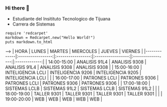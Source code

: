 ### Hi there 👋
- Estudiante del Insitituto Tecnologico de Tijuana
- Carrera de Sistemas
```
require 'redcarpet'
markdown = Redcarpet.new("Hello World!")
puts markdown.to_html
```

-->
| HORA        |       LUNES       |       MARTES      |     MIERCOLES     |       JUEVES      |    VIERNES    |
|-------------|:-----------------:|:-----------------:|:-----------------:|:-----------------:|:-------------:|
| 14:00-15:00 |   ANALISIS 91L4   |   ANALISIS 9308   |   ANALISIS 91L4   |   ANALISIS 9308   | ANALISIS 9308 |
| 15:00-16:00 | INTELIGENCIA LCLI | INTELIGENCIA 9206 | INTELIGENCIA 9205 | INTELIGENCIA LCLI |               |
| 16:00-17:00 |   PATRONES LCLI   |   PATRONES 9306   |   PATRONES LCLI   |   PATRONES 9306   | PATRONES 9306 |
| 17:00-18:00 |   SISTEMAS LCLB   |   SISTEMAS 91L2   |   SISTEMAS LCLB   |   SISTEMAS 91L2   |               |
| 18:00-19:00 |    TALLER 9301    |    TALLER 9301    |    TALLER 9301    |    TALLER 9301    |               |
| 19:00-20:00 |        WEB        |        WEB        |        WEB        |        WEB        |      WEB      |

